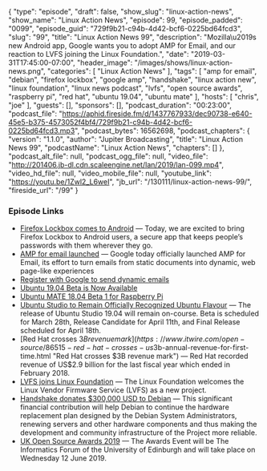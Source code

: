 {
  "type": "episode",
  "draft": false,
  "show_slug": "linux-action-news",
  "show_name": "Linux Action News",
  "episode": 99,
  "episode_padded": "0099",
  "episode_guid": "729f9b21-c94b-4d42-bcf6-0225bd64fcd3",
  "slug": "99",
  "title": "Linux Action News 99",
  "description": "Mozilla\u2019s new Android app, Google wants you to adopt AMP for Email, and our reaction to LVFS joining the Linux Foundation.",
  "date": "2019-03-31T17:45:00-07:00",
  "header_image": "/images/shows/linux-action-news.png",
  "categories": [
    "Linux Action News"
  ],
  "tags": [
    "amp for email",
    "debian",
    "firefox lockbox",
    "google amp",
    "handshake",
    "linux action new",
    "linux foundation",
    "linux news podcast",
    "lvfs",
    "open source awards",
    "raspberry pi",
    "red hat",
    "ubuntu 19.04",
    "ubuntu mate"
  ],
  "hosts": [
    "chris",
    "joe"
  ],
  "guests": [],
  "sponsors": [],
  "podcast_duration": "00:23:00",
  "podcast_file": "https://aphid.fireside.fm/d/1437767933/dec90738-e640-45e5-b375-4573052f4bf4/729f9b21-c94b-4d42-bcf6-0225bd64fcd3.mp3",
  "podcast_bytes": 16562698,
  "podcast_chapters": {
    "version": "1.1.0",
    "author": "Jupiter Broadcasting",
    "title": "Linux Action News 99",
    "podcastName": "Linux Action News",
    "chapters": []
  },
  "podcast_alt_file": null,
  "podcast_ogg_file": null,
  "video_file": "http://201406.jb-dl.cdn.scaleengine.net/lan/2019/lan-099.mp4",
  "video_hd_file": null,
  "video_mobile_file": null,
  "youtube_link": "https://youtu.be/1Zwl2_L6weI",
  "jb_url": "/130111/linux-action-news-99/",
  "fireside_url": "/99"
}


### Episode Links

  * [Firefox Lockbox comes to Android](https://blog.mozilla.org/blog/2019/03/26/firefox-lockbox-now-on-android-keeping-your-passwords-safe/ "Firefox Lockbox comes to Android") — Today, we are excited to bring Firefox Lockbox to Android users, a secure app that keeps people’s passwords with them wherever they go.
  * [AMP for email launched](https://techcrunch.com/2019/03/26/google-makes-emails-more-dynamic-with-amp-for-email/ "AMP for email launched") — Google today officially launched AMP for Email, its effort to turn emails from static documents into dynamic, web page-like experiences
  * [Register with Google to send dynamic emails](https://developers.google.com/gmail/ampemail/register "Register with Google to send dynamic emails")
  * [Ubuntu 19.04 Beta is Now Available](https://www.omgubuntu.co.uk/2019/03/download-ubuntu-19-04-beta-iso "Ubuntu 19.04 Beta is Now Available")
  * [Ubuntu MATE 18.04 Beta 1 for Raspberry Pi](https://ubuntu-mate.org/blog/ubuntu-mate-bionic-beta1-raspberry-pi/ "Ubuntu MATE 18.04 Beta 1 for Raspberry Pi")
  * [Ubuntu Studio to Remain Officially Recognized Ubuntu Flavour](http://ubuntustudio.org/2019/03/ubuntu-studio-to-remain-officially-recognized-ubuntu-flavor/ "Ubuntu Studio to Remain Officially Recognized Ubuntu Flavour") — The release of Ubuntu Studio 19.04 will remain on-course. Beta is scheduled for March 28th, Release Candidate for April 11th, and Final Release scheduled for April 18th.
  * [Red Hat crosses $3B revenue mark](https://www.itwire.com/open-source/86515-red-hat-crosses-us$3b-annual-revenue-for-first-time.html "Red Hat crosses $3B revenue mark") — Red Hat recorded revenue of US$2.9 billion for the last fiscal year which ended in February 2018.
  * [LVFS joins Linux Foundation](https://www.linuxfoundation.org/blog/2019/03/lvfs-project-announcement/ "LVFS joins Linux Foundation") — The Linux Foundation welcomes the Linux Vendor Firmware Service (LVFS) as a new project.
  * [Handshake donates $300,000 USD to Debian](https://www.debian.org/News/2019/20190329 "Handshake donates $300,000 USD to Debian") — This significant financial contribution will help Debian to continue the hardware replacement plan designed by the Debian System Administrators, renewing servers and other hardware components and thus making the development and community infrastructure of the Project more reliable.
  * [UK Open Source Awards 2019](https://opensourceawards.org/ "UK Open Source Awards 2019") — The Awards Event will be The Informatics Forum of the University of Edinburgh and will take place on Wednesday 12 June 2019.



